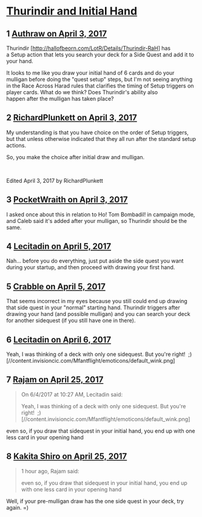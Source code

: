 # [Thurindir and Initial Hand](https://community.fantasyflightgames.com/topic/246311-thurindir-and-initial-hand/)

## 1 [Authraw on April 3, 2017](https://community.fantasyflightgames.com/topic/246311-thurindir-and-initial-hand/?do=findComment&comment=2714504)

Thurindir [http://hallofbeorn.com/LotR/Details/Thurindir-RaH] has a Setup action that lets you search your deck for a Side Quest and add it to your hand.

It looks to me like you draw your initial hand of 6 cards and do your mulligan before doing the "quest setup" steps, but I'm not seeing anything in the Race Across Harad rules that clarifies the timing of Setup triggers on player cards. What do we think? Does Thurindir's ability also happen after the mulligan has taken place?

## 2 [RichardPlunkett on April 3, 2017](https://community.fantasyflightgames.com/topic/246311-thurindir-and-initial-hand/?do=findComment&comment=2714550)

My understanding is that you have choice on the order of Setup triggers, but that unless otherwise indicated that they all run after the standard setup actions.

So, you make the choice after initial draw and mulligan.

 

Edited April 3, 2017 by RichardPlunkett

## 3 [PocketWraith on April 3, 2017](https://community.fantasyflightgames.com/topic/246311-thurindir-and-initial-hand/?do=findComment&comment=2714561)

I asked once about this in relation to Ho! Tom Bombadil! in campaign mode, and Caleb said it's added after your mulligan, so Thurindir should be the same.

## 4 [Lecitadin on April 5, 2017](https://community.fantasyflightgames.com/topic/246311-thurindir-and-initial-hand/?do=findComment&comment=2718305)

Nah... before you do everything, just put aside the side quest you want during your startup, and then proceed with drawing your first hand.

## 5 [Crabble on April 5, 2017](https://community.fantasyflightgames.com/topic/246311-thurindir-and-initial-hand/?do=findComment&comment=2718432)

That seems incorrect in my eyes because you still could end up drawing that side quest in your "normal" starting hand. Thurindir triggers after drawing your hand (and possible mulligan) and you can search your deck for another sidequest (if you still have one in there).

## 6 [Lecitadin on April 6, 2017](https://community.fantasyflightgames.com/topic/246311-thurindir-and-initial-hand/?do=findComment&comment=2720352)

Yeah, I was thinking of a deck with only one sidequest. But you're right!  ;) [//content.invisioncic.com/Mfantflight/emoticons/default_wink.png]

## 7 [Rajam on April 25, 2017](https://community.fantasyflightgames.com/topic/246311-thurindir-and-initial-hand/?do=findComment&comment=2751807)

> On 6/4/2017 at 10:27 AM, Lecitadin said:
> 
> Yeah, I was thinking of a deck with only one sidequest. But you're right!  ;) [//content.invisioncic.com/Mfantflight/emoticons/default_wink.png]

even so, if you draw that sidequest in your initial hand, you end up with one less card in your opening hand

## 8 [Kakita Shiro on April 25, 2017](https://community.fantasyflightgames.com/topic/246311-thurindir-and-initial-hand/?do=findComment&comment=2752030)

> 1 hour ago, Rajam said:
> 
> even so, if you draw that sidequest in your initial hand, you end up with one less card in your opening hand

Well, if your pre-mulligan draw has the one side quest in your deck, try again. =)

